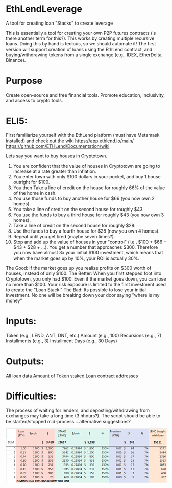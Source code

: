 # EthLendLeverage
A tool for creating loan "Stacks" to create leverage

This is essentially a tool for creating your own P2P futures contracts (is there another term for this?).  This works by creating multiple recursive loans. Doing this by hand is tedious, so we should automate it!  The first version will support creation of loans using the EthLend contract, and buying/withdrawing tokens from a single exchange (e.g., IDEX, EtherDelta, Binance).

# Purpose

Create open-source and free financial tools.
Promote education, inclusivity, and access to crypto tools.

# ELI5:

First familiarize yourself with the EthLend platform (must have Metamask installed) and check out the wiki 
https://app.ethlend.io/main/
https://github.com/ETHLend/Documentation/wiki

Lets say you want to buy houses in Cryptotown. 

1) You are confident that the value of houses in Cryptotown are going to increase at a rate greater than inflation.
2) You enter town with only $100 dollars in your pocket, and buy 1 house outright for $100.
3) You then Take a line of credit on the house for roughly 66% of the value of the home in cash.
4) You use those funds to buy another house for $66 (you now own 2 homes).
5) You take a line of credit on the second house for roughly $43.
6) You use the funds to buy a third house for roughly $43 (you now own 3 homes).
7) Take a line of credit on the second house for roughly $28.
8) Use the funds to buy a fourth house for $28 (now you own 4 homes).
9) Repeat until you get tired (maybe seven times?).
10) Stop and add up the value of houses in your "control" (i.e., $100 + $66 + $43 + $28 + ...). You get a number that approaches $300.  Therefore you now have almost 3x your initial $100 investment, which means that when the market goes up by 10%, your ROI is actually 30%. 

The Good: If the market goes up you realize profits on $300 worth of houses, instead of only $100. 
The Better: When you first stepped foot into Cryptotown, you only had $100. Even if the market goes down, you can lose no more than $100.  Your risk exposure is limited to the first investment used to create the "Loan Stack."
The Bad: Its possible to lose your initial investment. No one will be breaking down your door saying "where is my money"

# Inputs:

Token (e.g., LEND, ANT, DNT, etc.)
Amount (e.g., 100)
Recursions (e.g., 7) 
Installments (e.g., 3)
Installment Days (e.g., 30 Days)

# Outputs:

All loan data
Amount of Token staked
Loan contract addresses

# Difficulties:

The process of waiting for lenders, and deposting/withdrawing from exchanges may take a long time (3 hhours?). The script should be able to be started/stopped mid-process....alternative suggestions?

![Stack Widget](https://github.com/blockchainbuddha/EthLendLeverage/blob/master/StackExplained.png)